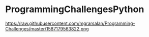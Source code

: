 # ProgrammingChallengesPython

https://raw.githubusercontent.com/mgrarsalan/Programming-Challenges/master/1587179563822.png

